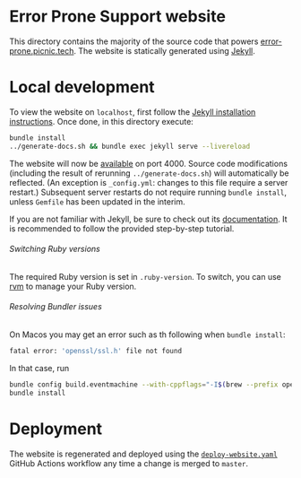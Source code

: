 # Error Prone Support website

This directory contains the majority of the source code that powers
[error-prone.picnic.tech][error-prone-support-website]. The website is
statically generated using [Jekyll][jekyll].

# Local development

To view the website on `localhost`, first follow the [Jekyll installation
instructions][jekyll-docs-installation]. Once done, in this directory execute:

```sh
bundle install
../generate-docs.sh && bundle exec jekyll serve --livereload
```

The website will now be [available][localhost-port-4000] on port 4000. Source
code modifications (including the result of rerunning `../generate-docs.sh`)
will automatically be reflected. (An exception is `_config.yml`: changes to
this file require a server restart.) Subsequent server restarts do not require
running `bundle install`, unless `Gemfile` has been updated in the interim.

If you are not familiar with Jekyll, be sure to check out its
[documentation][jekyll-docs]. It is recommended to follow the provided
step-by-step tutorial.

###### Switching Ruby versions

The required Ruby version is set in `.ruby-version`. To switch, you can use
[rvm][rvm] to manage your Ruby version.

###### Resolving Bundler issues

On Macos you may get an error such as th following when `bundle install`:

```sh
fatal error: 'openssl/ssl.h' file not found
```

In that case, run

```sh
bundle config build.eventmachine --with-cppflags="-I$(brew --prefix openssl)/include"
bundle install
```

# Deployment

The website is regenerated and deployed using the
[`deploy-website.yaml`][error-prone-support-website-deploy-workflow] GitHub
Actions workflow any time a change is merged to `master`.

[error-prone-support-website]: https://error-prone.picnic.tech
[error-prone-support-website-deploy-workflow]: https://github.com/PicnicSupermarket/error-prone-support/actions/workflows/deploy-website.yaml
[jekyll]: https://jekyllrb.com
[jekyll-docs]: https://jekyllrb.com/docs/
[jekyll-docs-installation]: https://jekyllrb.com/docs/installation/
[localhost-port-4000]: http://127.0.0.1:4000
[rvm]: https://rvm.io
